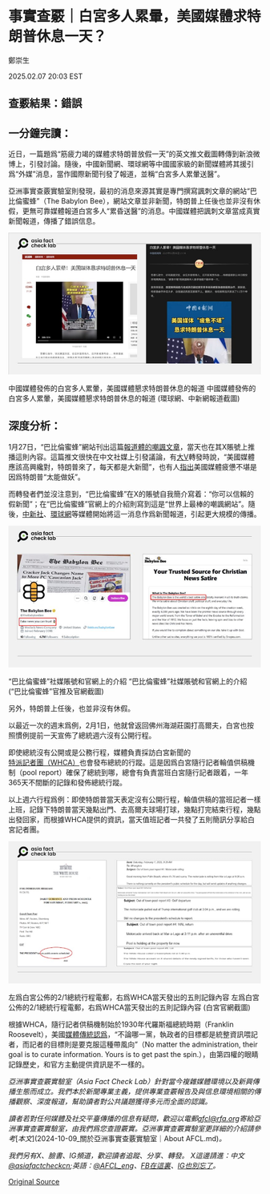 # 事實查覈｜白宮多人累暈，美國媒體求特朗普休息一天？

鄭崇生

2025.02.07 20:03 EST

## 查覈結果：錯誤

## 一分鐘完讀：

近日，一篇題爲“筋疲力竭的媒體求特朗普放假一天”的英文推文截圖轉傳到新浪微博上，引發討論。隨後，中國新聞網、環球網等中國國家級的新聞媒體將其援引爲“外媒”消息，當作國際新聞刊發了報道，並稱“白宮多人累暈送醫”。

亞洲事實查覈實驗室則發現，最初的消息來源其實是專門撰寫諷刺文章的網站“巴比倫蜜蜂”（The Babylon Bee），網站文章並非新聞，特朗普上任後也並非沒有休假，更無可靠媒體報道白宮多人“累昏送醫”的消息。中國媒體把諷刺文章當成真實新聞報道，傳播了錯誤信息。

![中國媒體發佈的白宮多人累暈，美國媒體懇求特朗普休息的報道](images/OOWAEZSL4BAOTNLI3GIH2LYWIY.png)

中國媒體發佈的白宮多人累暈，美國媒體懇求特朗普休息的報道 中國媒體發佈的白宮多人累暈，美國媒體懇求特朗普休息的報道 (環球網、中新網報道截圖)

## 深度分析：

1月27日，“巴比倫蜜蜂”網站刊出這篇[報道體的嘲諷文章](https://archive.ph/pEadh)，當天也在其X賬號上推播這則內容。這篇推文很快在中文社媒上引發議論，有[大V](https://archive.ph/XqNIb)轉發時說，“美國媒體應該高興纔對，特朗普來了，每天都是大新聞”，也有人[指出](https://archive.ph/wip/TmybU)美國媒體疲憊不堪是因爲特朗普“太能做妖”。

而轉發者們並沒注意到，“巴比倫蜜蜂”在X的賬號自我簡介寫着：“你可以信賴的假新聞”；在“巴比倫蜜蜂”官網上的介紹則寫到這是“世界上最棒的嘲諷網站”。隨後，[中新社](https://mp.weixin.qq.com/s/L9NpoAjN7URA2_cw23yBKQ)、[環球網](https://world.huanqiu.com/article/4LO3CvEOW1R)等媒體開始將這一消息作爲新聞報道，引起更大規模的傳播。

![“巴比倫蜜蜂”社媒賬號和官網上的介紹](images/CUFQOBXQKNFMHDSMQNE6KCFRZE.PNG)

“巴比倫蜜蜂”社媒賬號和官網上的介紹 “巴比倫蜜蜂”社媒賬號和官網上的介紹 (“巴比倫蜜蜂”官推及官網截圖)

另外，特朗普上任後，也並非沒有休假。

以最近一次的週末爲例，2月1日，他就曾返回佛州海湖莊園打高爾夫，白宮也按照慣例提前一天宣佈了總統週六沒有公開行程。

即使總統沒有公開或是公務行程，媒體負責採訪白宮新聞的[特派記者團（WHCA）](https://whca.press/covering-the-white-house/resources/guide-to-the-white-house-beat/)也會發布總統的行蹤。這是因爲白宮隨行記者輪值供稿機制（pool report）確保了總統到哪，總會有負責當班白宮隨行記者跟着，一年365天不間斷的記錄和發佈總統行蹤。

以上週六行程爲例：即使特朗普當天表定沒有公開行程，輪值供稿的當班記者一樣上班，記錄下特朗普當天幾點出門、去高爾夫球場打球，幾點打完結束行程，幾點出發回家，而根據WHCA提供的資訊，當天值班記者一共發了五則簡訊分享給白宮記者團。

![左爲白宮公佈的2/1總統行程電郵，右爲WHCA當天發出的五則記錄內容](images/ENYBFHZ6XRDH7ALXDEUFUOXSMM.PNG)

左爲白宮公佈的2/1總統行程電郵，右爲WHCA當天發出的五則記錄內容 左爲白宮公佈的2/1總統行程電郵，右爲WHCA當天發出的五則記錄內容 (白宮官網截圖)

根據WHCA，隨行記者供稿機制始於1930年代羅斯福總統時期（Franklin Roosevelt），美國[媒體傳統認爲](https://whca.press/covering-the-white-house/resources/guide-to-the-white-house-beat/)，“不論哪一黨，執政者的目標都是統整資訊喂記者，而記者的目標則是要克服這種帶風向”（No matter the administration, their goal is to curate information. Yours is to get past the spin.），由第四權的眼睛記錄歷史，和官方主動提供資訊是不一樣的。

*亞洲事實查覈實驗室（Asia Fact Check Lab）針對當今複雜媒體環境以及新興傳播生態而成立。我們本於新聞專業主義，提供專業查覈報告及與信息環境相關的傳播觀察、深度報道，幫助讀者對公共議題獲得多元而全面的認識。*

*讀者若對任何媒體及社交平臺傳播的信息有疑問，歡迎以電郵*[*afcl@rfa.org*](mailto:afcl@rfa.org)*寄給亞洲事實查覈實驗室，由我們爲您查證覈實。亞洲事實查覈實驗室更詳細的介紹請參考*[*本文*](2024-10-09_關於亞洲事實查覈實驗室｜About AFCL.md)*。*

*我們另有X、臉書、IG頻道，歡迎讀者追蹤、分享、轉發。 X這邊請進：中文*[*@asiafactcheckcn*](https://twitter.com/asiafactcheckcn)*;英語：*[*@AFCL\_eng*](https://twitter.com/AFCL_eng)*、*[*FB在這裏*](https://www.facebook.com/asiafactchecklabcn)*、*[*IG也別忘了*](https://www.instagram.com/asiafactchecklab/)*。*



[Original Source](https://www.rfa.org/mandarin/shishi-hecha/2025/02/08/fact-check-media-beg-trump-take-a-rest/)